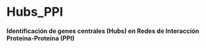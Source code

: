 # **Hubs_PPI**
**Identificación de genes centrales (Hubs) en Redes de Interacción Proteína-Proteína (PPI)**

